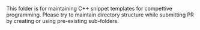 This folder is for maintaining C++ snippet templates for compettive programming. Please try to maintain directory structure while submitting PR by creating or using pre-existing sub-folders.
